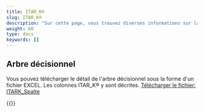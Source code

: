 ```yaml
---
title: ITAR_K®
slug: ITAR_K®
description: "Sur cette page, vous trouvez diverses informations sur la création du fichier ITAR_K®."
weight: 60
type: docs
keywords: []
---
```

## Arbre décisionnel
Vous pouvez télécharger le détail de l'arbre décisionnel sous la forme d'un fichier EXCEL. Les colonnes ITAR_K® y sont décrites.
[Télécharger le fichier: ITARK_Spalte](https://github.com/SpiGes/itark_spalte/releases/latest/download/itark_spalte.xlsx)

{{<insertImage image="ItarK_V3_F.png" class="edge max-w-90">}}


